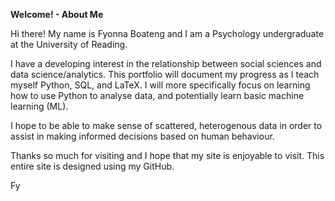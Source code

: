 **Welcome! - About Me**

Hi there! My name is Fyonna Boateng and I am a Psychology undergraduate at the University of Reading.

I have a developing interest in the relationship between social sciences and data science/analytics. This portfolio will document my progress as I teach myself Python, SQL, and LaTeX. I will more specifically focus on learning how to use Python to analyse data, and potentially learn basic machine learning (ML). 

I hope to be able to make sense of scattered, heterogenous data in order to assist in making informed decisions based on human behaviour. 

Thanks so much for visiting and I hope that my site is enjoyable to visit. This entire site is designed using my GitHub.  






                            



Fy
